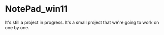 # NotePad_win11
It's still a project in progress. It's a small project that we're going to work on one by one.
